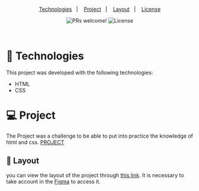 
<p align="center">
  <a href="#-tecnologias">Technologies</a>&nbsp;&nbsp;&nbsp;|&nbsp;&nbsp;&nbsp;
  <a href="#-projeto">Project</a>&nbsp;&nbsp;&nbsp;|&nbsp;&nbsp;&nbsp;
  <a href="#-layout">Layout</a>&nbsp;&nbsp;&nbsp;|&nbsp;&nbsp;&nbsp;
  <a href="#memo-licença"> License</a>
</p>
<p align="center">
 <img src="https://img.shields.io/static/v1?label=PRs&message=welcome&color=49AA26&labelColor=000000" alt="PRs welcome!" />

  <img alt="License" src="https://img.shields.io/static/v1?label=license&message=MIT&color=49AA26&labelColor=000000">
</p>

<br>





#   :rocket: Technologies

This project was developed with the following technologies:

- HTML
- CSS

#  :computer: Project

The Project was a challenge to be able to put into practice the knowledge of html and css. [PROJECT](https://matheus-rpk.github.io/-Rocket-Coffee/)


## 🔖 Layout

you can view the layout of the project through [this link](https://www.figma.com/file/Ct2EUTq3x5lwFPIuFm0Kgi/RocketCoffee-(Copy)?node-id=0%3A1). It is necessary to take account in the [Figma](https://figma.com) to access it.

